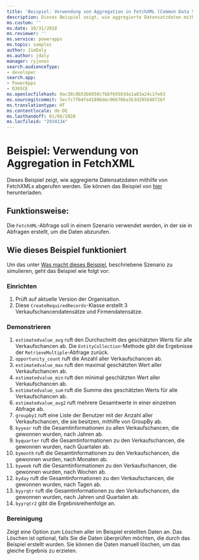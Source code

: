 ```yaml
---
title: 'Beispiel: Verwendung von Aggregation in FetchXML (Common Data Service) | Microsoft-Dokumentation'
description: Dieses Beispiel zeigt, wie aggregierte Datensatzdaten mithilfe von FetchXMLs abgerufen werden.
ms.custom: ''
ms.date: 10/31/2018
ms.reviewer: ''
ms.service: powerapps
ms.topic: samples
author: JimDaly
ms.author: jdaly
manager: ryjones
search.audienceType:
- developer
search.app:
- PowerApps
- D365CE
ms.openlocfilehash: 9ac38c8b53b6950c7bbf69583da1a83a24c1fe63
ms.sourcegitcommit: 5ec7c7f04fe41896dec966706a3b3d295648726f
ms.translationtype: HT
ms.contentlocale: de-DE
ms.lasthandoff: 01/06/2020
ms.locfileid: "2934134"
---
```

# <a name="sample-use-aggregation-in-fetchxml"></a>Beispiel: Verwendung von Aggregation in FetchXML

<!-- https://docs.microsoft.com/dynamics365/customer-engagement/developer/org-service/sample-use-aggregation-fetchxml -->

Dieses Beispiel zeigt, wie aggregierte Datensatzdaten mithilfe von FetchXMLs abgerufen werden. Sie können das Beispiel von [hier](https://github.com/microsoft/PowerApps-Samples/tree/master/cds/orgsvc/C%23/UseAggregationInFetchXML) herunterladen.

## <a name="what-this-sample-does"></a>Funktionsweise:

Die `FetchXML`-Abfrage soll in einem Szenario verwendet werden, in der sie in Abfragen erstellt, um die Daten abzurufen.

## <a name="how-this-sample-works"></a>Wie dieses Beispiel funktioniert

Um das unter [Was macht dieses Beispiel](#what-this-sample-does), beschriebene Szenario zu simulieren, geht das Beispiel wie folgt vor:

### <a name="setup"></a>Einrichten

1. Prüft auf aktuelle Version der Organisation.
1. Diese `CreateRequiredRecords`-Klasse erstellt 3 Verkaufschancendatensätze und Firmendatensätze.

### <a name="demonstrate"></a>Demonstrieren

1. `estimatedvalue_avg` ruft den Durchschnitt des geschätzten Werts für alle Verkaufschancen ab. Die `EntityCollection`-Methode gibt die Ergebnisse der `RetrieveMultiple`-Abfrage zurück.
1. `opportunity_count` ruft die Anzahl aller Verkaufschancen ab.
1. `estimatedvalue_max` ruft den maximal geschätzten Wert aller Verkaufschancen ab.
1. `estimatedvalue_min` ruft den minimal geschätzten Wert aller Verkaufschancen ab.
1. `estimatedvalue_sum` ruft die Summe des geschätzten Werts für alle Verkaufschancen ab.
1. `estimatedvalue_avg2` ruft mehrere Gesamtwerte in einer einzelnen Abfrage ab.
1. `groupby1` ruft eine Liste der Benutzer mit der Anzahl aller Verkaufschancen, die sie besitzen, mithilfe von GroupBy ab.
1. `byyear` ruft die Gesamtinformationen zu allen Verkaufschancen, die gewonnen wurden, nach Jahren ab.
1. `byquarter` ruft die Gesamtinformationen zu den Verkaufschancen, die gewonnen wurden, nach Quartalen ab.
1. `bymonth` ruft die Gesamtinformationen zu den Verkaufschancen, die gewonnen wurden, nach Monaten ab.
1. `byweek` ruft die Gesamtinformationen zu den Verkaufschancen, die gewonnen wurden, nach Wochen ab.
1. `byday` ruft die Gesamtinformationen zu den Verkaufschancen, die gewonnen wurden, nach Tagen ab.
1. `byyrqtr` ruft die Gesamtinformationen zu den Verkaufschancen, die gewonnen wurden, nach Jahren und Quartalen ab.
1. `byyrqtr2` gibt die Ergebnisreihenfolge an. 


### <a name="clean-up"></a>Bereinigung

Zeigt eine Option zum Löschen aller im Beispiel erstellten Daten an. Das Löschen ist optional, falls Sie die Daten überprüfen möchten, die durch das Beispiel erstellt wurden. Sie können die Daten manuell löschen, um das gleiche Ergebnis zu erzielen.
